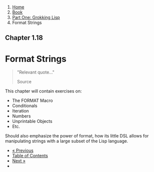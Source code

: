 <ol class="breadcrumb">
  <li><a href="/">Home</a></li>
  <li><a href="/book/">Book</a></li>
  <li><a href="/book/1-0-0-overview/">Part One: Grokking Lisp</a></li>
  <li class="active">Format Strings</li>
</ol>

## Chapter 1.18

# Format Strings

> "Relevant quote..."
> <footer>Source</footer>

This chapter will contain exercises on:

* The FORMAT Macro
* Conditionals
* Iteration
* Numbers
* Unprintable Objects
* Etc.

Should also emphasize the power of format, how its little DSL allows for manipulating strings with a large subset of the Lisp language.

<ul class="pager">
  <li class="previous"><a href="/book/1-17-0-iterate/">&laquo; Previous</a></li>
  <li><a href="/book/">Table of Contents</a></li>
  <li class="next"><a href="/book/1-19-0-dsl/">Next &raquo;</a><li>
</ul>
